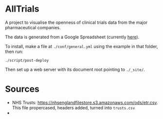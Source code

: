 AllTrials
=========

A project to visualise the openness of clinical trials data from the major
pharmaceutical companies.

The data is generated from a Google Spreadsheet (currently [here](https://docs.google.com/spreadsheets/d/1EMUUwsPLW2Ls377m3EbGIQtlCe1jFT2sK9yn5C7drqM/edit#gid=1670470452)).

To install, make a file at `./conf/general.yml` using the example in that folder, then run:

    ./script/post-deploy

Then set up a web server with its document root pointing to `./_site/`.


# Sources

* NHS Trusts: https://nhsenglandfilestore.s3.amazonaws.com/ods/etr.csv. This file propercased, headers added, turned into `trusts.csv`
*

